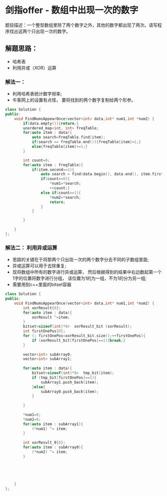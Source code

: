 # 剑指offer - 数组中出现一次的数字
题目描述：一个整型数组里除了两个数字之外，其他的数字都出现了两次。请写程序找出这两个只出现一次的数字。

## 解题思路：
- 哈希表
- 利用异或（XOR）运算


### 解法一：
- 利用哈希表统计数字频率;
- 牛客网上的设置有点怪， 要将找到的两个数字复制给两个形参。

```c++
class Solution {
public:
    void FindNumsAppearOnce(vector<int> data,int* num1,int *num2) {
        if(data.empty()){return;}
        unordered_map<int, int> freqTable;
        for(auto item : data){
            auto search=freqTable.find(item);
            if(search == freqTable.end()){freqTable[item]=1;}
            else{freqTable[item]+=1;}
        }

        int count=0;
        for(auto item : freqTable){
            if(item.second==1){
                auto search = find(data.begin(), data.end(), item.first);
                if(count==0){
                    *num1=*search;
                    ++count;}
                else if(count==1){
                    *num2=*search;
                    return;
                }
            }

        }

    }
};
```


### 解法二： 利用异或运算
- 思路的关键在于将那两个只出现一次的两个数字分去不同的子数组里面;
- 异或运算可以用于去除重复;
- 现将数组中所有的数字进行异或运算， 然后根据得到的结果中右边数起第一个1字的位置将数字进行分组， 该位置为1的为一组，不为1的分为另一组;
- 需要用到c++里面的bitset容器

```c++
class Solution {
public:
    void FindNumsAppearOnce(vector<int> data,int* num1,int *num2) {
        int xorResult{0};
        for(auto item : data){
            xorResult ^=item; 
        }
        bitset<sizeof(int)*8>  xorResult_bit (xorResult);
        int firstOnePos{0};
        for (; firstOnePos<xorResult_bit.size();++firstOnePos){
            if (xorResult_bit[firstOnePos]==1){break;}
        }
        
        vector<int> subArray0;
        vector<int> subArray1;
        
        for(auto item : data){
            bitset<sizeof(int)*8>  tmp_bit(item);
            if (tmp_bit[firstOnePos]==1){
                subArray1.push_back(item);
            }else{
                subArray0.push_back(item);
            }
            
        }
        
        *num1=0;
        *num2=0;
        for(auto item : subArray1){
            (*num1) ^= item;
        }
        
        int xorResult_0{0};
        for(auto item : subArray0){
            (*num2) ^= item;
        }
        
        
        
        

    }
};
```



